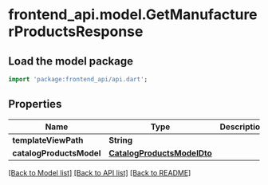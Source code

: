 # frontend_api.model.GetManufacturerProductsResponse

## Load the model package
```dart
import 'package:frontend_api/api.dart';
```

## Properties
Name | Type | Description | Notes
------------ | ------------- | ------------- | -------------
**templateViewPath** | **String** |  | [optional] 
**catalogProductsModel** | [**CatalogProductsModelDto**](CatalogProductsModelDto.md) |  | [optional] 

[[Back to Model list]](../README.md#documentation-for-models) [[Back to API list]](../README.md#documentation-for-api-endpoints) [[Back to README]](../README.md)


